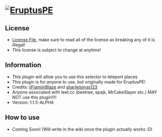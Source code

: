# [![EruptusPE](https://i.imgur.com/kLCLfLC.png)](http://eruptuspe.tk) 

## License
* [License File](https://github.com/iiFlamiinBlaze/Selector/blob/master/LICENSE), make sure to read all of the license as breaking any of it is illegal!
* This license is subject to change at anytime! 

## Information
* This plugin will allow you to use this selector to teleport places
* This plugin is for anyone to use, but originally made for EruptusPE!
* Credits: [iiFlamiinBlaze](https://github.com/iiFlamiinBlaze) and [sharletsings123](https://github.com/sharletsings123)
* Anyone associated with leet.cc (beetree, spajk, MrCakeSlayer etc.) MAY NOT use this plugin!!!! 
* Version: 1.1.5-ALPHA

## How to use
* Coming Soon! (Will write in the wiki once the plugin actually works :D)